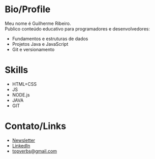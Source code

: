 # Bio/Profile
Meu nome é Guilherme Ribeiro.  
Publico conteúdo educativo para programadores e desenvolvedores:
- Fundamentos e estruturas de dados
- Projetos Java e JavaScript
- Git e versionamento

# Skills
- HTML+CSS
- JS
- NODE.js
- JAVA
- GIT

# Contato/Links
- [Newsletter](https://codemaps.pages.dev)
- [LinkedIn](https://www.linkedin.com/in/devgbr)
- topverbs@gmail.com

